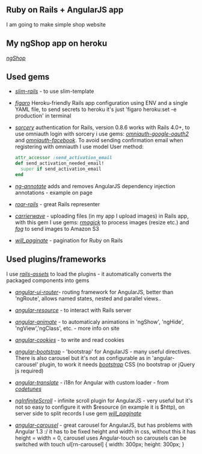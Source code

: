 ## Ruby on Rails + AngularJS app
I am going to make simple shop website

## My ngShop app on heroku
[*ngShop*](https://ngshop.herokuapp.com)

## Used gems

* [*slim-rails*](https://github.com/slim-template/slim-rails) - to use slim-template

* [*figaro*](https://github.com/laserlemon/figaro) Heroku-friendly Rails app configuration using ENV and a single YAML file, to send secrets to heroku it's just
'figaro heroku:set -e production' in terminal

* [*sorcery*](https://github.com/NoamB/sorcery) authentication for Rails, version 0.8.6 works with Rails 4.0+, to use omniauth login with sorcery i use gems: [*omniauth-google-oauth2*](https://github.com/zquestz/omniauth-google-oauth2) and [*omniauth-facebook*](https://github.com/mkdynamic/omniauth-facebook). To avoid sending confirmation email when registering with omniauth I use model User method:
  ```ruby
  attr_accessor :send_activation_email
  def send_activation_needed_email!
    super if send_activation_email
  end
  ```
* [*ng-annotate*](https://github.com/olov/ng-annotate) adds and removes AngularJS dependency injection annotations - example on page

* [*roar-rails*](https://github.com/apotonick/roar-rails) - great Rails representer

* [*carrierwave*](https://github.com/carrierwaveuploader/carrierwave) - uploading files (in my app I upload images) in Rails app, with this gem I use gems: [*rmagick*](https://github.com/rmagick/rmagick) to process images (resize etc.) and [*fog*](https://github.com/fog/fog) to send images to Amazon S3

* [*will_paginate*](https://github.com/mislav/will_paginate) - pagination for Ruby on Rails


## Used plugins/frameworks
I use [*rails-assets*](https://rails-assets.org/) to load the plugins - it automatically converts the packaged components into gems

* [*angular-ui-router*](https://github.com/angular-ui/ui-router)- routing framework for AngularJS, better than 'ngRoute', allows named states, nested and parallel views..

* [*angular-resource*](https://docs.angularjs.org/api/ngResource/service/$resource) - to interact with Rails server

* [*angular-animate*](https://docs.angularjs.org/api/ngAnimate) - to automaticaly animations in 'ngShow', 'ngHide', 'ngView','ngClass', etc. - more info on site

* [*angular-cookies*](https://docs.angularjs.org/api/ngCookies) - to write and read cookies

* [*angular-bootstrap*](http://angular-ui.github.io/bootstrap/) - 'bootstrap' for AngularJS - many useful directives. There is also carousel but it's not as configurable as in 'angular-carousel' plugin, to work it needs [*bootstrap*](http://getbootstrap.com/) CSS (no bootstrap or jQuery js required)

* [*angular-translate*](https://github.com/angular-translate/angular-translate) - i18n for Angular with custom loader - from [*codetunes*](http://codetunes.com/2014/5-tips-on-how-to-use-angularjs-with-rails-that-changed-how-we-work/)

* [*ngInfiniteScroll*](https://github.com/sroze/ngInfiniteScroll) - infinite scroll plugin for AngularJS - very useful but it's not so easy to configure it with $resource (in example it is $http), on server side to split records I use gem [*will_paginate*](https://github.com/mislav/will_paginate)

* [*angular-carousel*](https://github.com/revolunet/angular-carousel) - great carousel for AngularJS, but has problems with Angular 1.3 :/ it has to be fixed height and width in css, without this it has height = width = 0, carousel uses Angular-touch so carousels can be switched with touch
ul[rn-carousel] {
  width: 300px;
  height: 300px;
}
